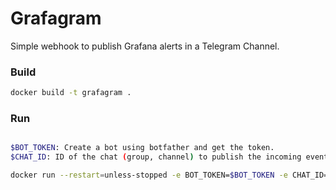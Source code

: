 # Grafagram

Simple webhook to publish Grafana alerts in a Telegram Channel.

### Build

```bash
docker build -t grafagram .
```

### Run

```bash

$BOT_TOKEN: Create a bot using botfather and get the token.
$CHAT_ID: ID of the chat (group, channel) to publish the incoming events into it.

docker run --restart=unless-stopped -e BOT_TOKEN=$BOT_TOKEN -e CHAT_ID=$CHAT_ID -p 1323:1323 --name=grafagram -d grafagram
```